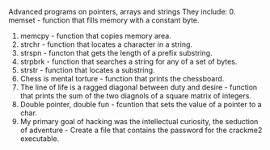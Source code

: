 Advanced programs on pointers, arrays and strings
They include:
0. memset - function that fills memory with a constant byte.
1. memcpy - function that copies memory area.
2. strchr - function that locates a character in a string.
3. strspn - functon that gets the length of a prefix substring.
4. strpbrk - function that searches a string for any of a set of bytes.
5. strstr - function that locates a substring.
6. Chess is mental torture - function that prints the chessboard.
7. The line of life is a ragged diagonal between duty and desire - function that prints the sum of the two diagnols of a square matrix of integers.
8. Double pointer, double fun - fcuntion that sets the value of a pointer to a char.
9. My primary goal of hacking was the intellectual curiosity, the seduction of adventure - Create a file that contains the password for the crackme2 executable.
